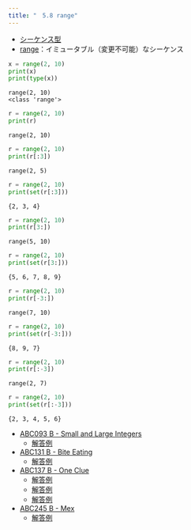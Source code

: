 ```yaml
---
title: "　5.8 range"
---
```


* [シーケンス型](https://docs.python.org/ja/3/library/stdtypes.html#sequence-types-list-tuple-range)
* [range](https://docs.python.org/ja/3/library/stdtypes.html#ranges)：イミュータブル（変更不可能）なシーケンス

```python:サンプルコード：sample_445.py
x = range(2, 10)
print(x)
print(type(x))
```

```text:実行結果
range(2, 10)
<class 'range'>
```

```python:サンプルコード：sample_446.py
r = range(2, 10)
print(r)
```

```text:実行結果
range(2, 10)
```

```python:サンプルコード：sample_447.py
r = range(2, 10)
print(r[:3])
```

```text:実行結果
range(2, 5)
```

```python:サンプルコード：sample_448.py
r = range(2, 10)
print(set(r[:3]))
```

```text:実行結果
{2, 3, 4}
```

```python:サンプルコード：sample_449.py
r = range(2, 10)
print(r[3:])
```

```text:実行結果
range(5, 10)
```

```python:サンプルコード：sample_450.py
r = range(2, 10)
print(set(r[3:]))
```

```text:実行結果
{5, 6, 7, 8, 9}
```

```python:サンプルコード：sample_451.py
r = range(2, 10)
print(r[-3:])
```

```text:実行結果
range(7, 10)
```

```python:サンプルコード：sample_452.py
r = range(2, 10)
print(set(r[-3:]))
```

```text:実行結果
{8, 9, 7}
```

```python:サンプルコード：sample_453.py
r = range(2, 10)
print(r[:-3])
```

```text:実行結果
range(2, 7)
```

```python:サンプルコード：sample_454.py
r = range(2, 10)
print(set(r[:-3]))
```

```text:実行結果
{2, 3, 4, 5, 6}
```

- [ABC093 B - Small and Large Integers](https://atcoder.jp/contests/abc093/tasks/abc093_b)
    - [解答例](https://atcoder.jp/contests/abc093/submissions/17894098)
- [ABC131 B - Bite Eating](https://atcoder.jp/contests/abc131/tasks/abc131_b)
    - [解答例](https://atcoder.jp/contests/abc131/submissions/17922169)
- [ABC137 B - One Clue](https://atcoder.jp/contests/abc137/tasks/abc137_b)
    - [解答例](https://atcoder.jp/contests/abc137/submissions/17922515)
    - [解答例](https://atcoder.jp/contests/abc137/submissions/15565876)
    - [解答例](https://atcoder.jp/contests/abc137/submissions/15565901)
- [ABC245 B - Mex](https://atcoder.jp/contests/abc245/tasks/abc245_b)
    - [解答例](https://atcoder.jp/contests/abc245/submissions/30917524)
